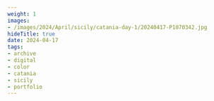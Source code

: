 ```yaml
---
weight: 1
images:
- /images/2024/April/sicily/catania-day-1/20240417-P1070342.jpg
hideTitle: true
date: 2024-04-17
tags:
- archive
- digital
- color
- catania
- sicily
- portfolio
---
```



